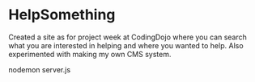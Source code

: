 # HelpSomething

Created a site as for project week at CodingDojo where you can search what you are interested in helping and where you wanted to help. Also experimented with making my own CMS system.

nodemon server.js
